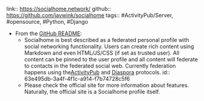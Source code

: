 link:: https://socialhome.network/
github:: https://github.com/jaywink/socialhome
tags:: #ActivityPub/Server, #opensource, #Python, #Django

- From the [GitHub README](https://github.com/jaywink/socialhome#description):
	- Socialhome is best described as a federated personal profile with social networking functionality. Users can create rich content using Markdown and even HTML/JS/CSS (if set as trusted user). All content can be pinned to the user profile and all content will federate to contacts in the federated social web. Currently federation happens using the[ActivityPub](https://activitypub.rocks/) and [Diaspora](https://diaspora.github.io/diaspora_federation/) protocols.
	  id:: 63e495db-3a4f-4f1c-a914-f7b74728c5f6
	- Please check the official site for more information about features. Naturally, the official site is a Socialhome profile itself.